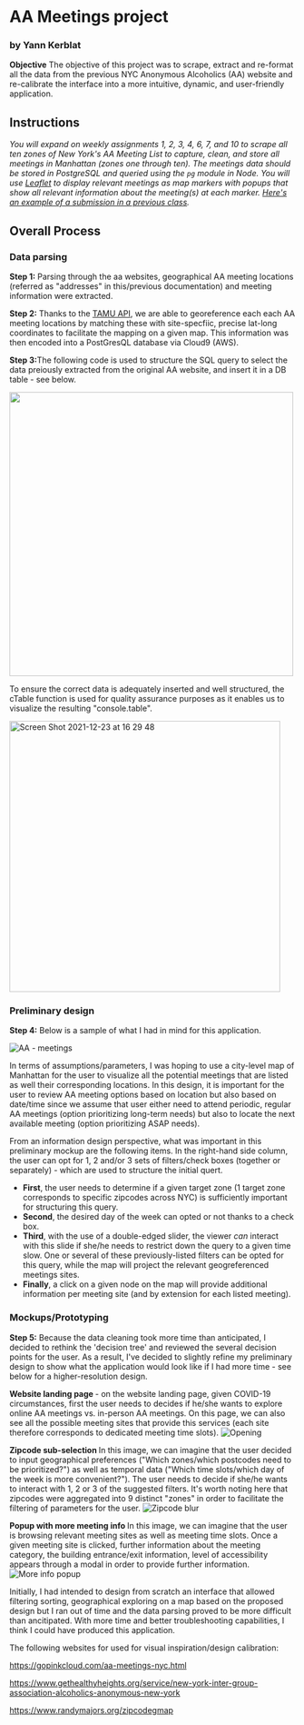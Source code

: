# AA Meetings project
### by Yann Kerblat

<strong>Objective</strong> The objective of this project was to scrape, extract and re-format all the data from the previous NYC Anonymous Alcoholics (AA) website and re-calibrate the interface into a more intuitive, dynamic, and user-friendly application.

## Instructions

<em> You will expand on weekly assignments 1, 2, 3, 4, 6, 7, and 10 to scrape all ten zones of New York's AA Meeting List to capture, clean, and store all meetings in Manhattan (zones one through ten). The meetings data should be stored in PostgreSQL and queried using the `pg` module in Node. You will use [Leaflet](https://leafletjs.com/examples/quick-start/) to display relevant meetings as map markers with popups that show all relevant information about the meeting(s) at each marker. [Here's an example of a submission in a previous class](http://www.jaimetanner.com/main/18ukyau9e5ai0f9dfklrsuum4ld4rz). </em>

## Overall Process

### Data parsing

<strong> Step 1:</strong> Parsing through the aa websites, geographical AA meeting locations (referred as "addresses" in this/previous documentation) and meeting information were extracted. 

<strong> Step 2:</strong> Thanks to the [TAMU API](https://geoservices.tamu.edu/Services/Geocode/WebService/), we are able to georeference each each AA meeting locations by matching these with site-specfiic, precise lat-long coordinates to facilitate the mapping on a given map. This information was then encoded into a PostGresQL database via Cloud9 (AWS).

<strong> Step 3:</strong>The following code is used to structure the SQL query to select the data preiously extracted from the original AA website, and insert it in a DB table - see below.

<img src="https://user-images.githubusercontent.com/82052220/147167267-d706acfd-d932-4bf5-8301-05aa344db75f.png" width="500" height="auto">

To ensure the correct data is adequately inserted and well structured, the cTable function is used for quality assurance purposes as it enables us to visualize the resulting "console.table".

<img width="477" alt="Screen Shot 2021-12-23 at 16 29 48" src="https://user-images.githubusercontent.com/82052220/147310621-1518042d-7e37-49e1-9cea-ec62102eff70.png">


### Preliminary design

<strong> Step 4:</strong> Below is a sample of what I had in mind for this application. 

![AA - meetings](https://user-images.githubusercontent.com/82052220/147291103-ffc1751d-8af3-4d67-af44-ee9d612617fa.png)

In terms of assumptions/parameters, I was hoping to use a city-level map of Manhattan for the user to visualize all the potential meetings that are listed as well their corresponding locations. In this design, it is important for the user to review AA meeting options based on location but also based on date/time since we assume that user either need to attend periodic, regular AA meetings (option prioritizing long-term needs) but also to locate the next available meeting (option prioritizing ASAP needs). 

From an information design perspective, what was important in this preliminary mockup are the following items. In the right-hand side column, the user can opt for 1, 2 and/or 3 sets of filters/check boxes (together or separately) - which are used to structure the initial quert. 
* **First**, the user needs to determine if a given target zone (1 target zone corresponds to specific zipcodes across NYC) is sufficiently important for structuring this query. 
* **Second**, the desired day of the week can opted or not thanks to a check box. 
* **Third**, with the use of a double-edged slider, the viewer _can_ interact with this slide if she/he needs to restrict down the query to a given time slow. One or several of these previously-listed filters can be opted for this query, while the map will project the relevant geogreferenced meetings sites. 
*  **Finally**, a click on a given node on the map will provide additional information per meeting site (and by extension for each listed meeting).
                    
### Mockups/Prototyping

<strong> Step 5:</strong> Because the data cleaning took more time than anticipated, I decided to rethink the 'decision tree' and reviewed the several decision points for the user. As a result, I've decided to slightly refine my preliminary design to show what the application would look like if I had more time - see below for a higher-resolution design.

<strong> Website landing page </strong> - on the website landing page, given COVID-19 circumstances, first the user needs to decides if he/she wants to explore online AA meetings vs. in-person AA meetings. On this page, we can also see all the possible meeting sites that provide this services (each site therefore corresponds to dedicated meeting time slots).
![Opening](https://user-images.githubusercontent.com/82052220/147291048-56d3b3c4-4e7f-44e1-bd2c-bf1fa78d3dee.png)

<strong> Zipcode sub-selection </strong> In this image, we can imagine that the user decided to input geographical preferences ("Which zones/which postcodes need to be prioritized?") as well as temporal data ("Which time slots/which day of the week is more convenient?"). The user needs to decide if she/he wants to interact with 1, 2 or 3 of the suggested filters. It's worth noting here that zipcodes were aggregated into 9 distinct "zones" in order to facilitate the filtering of parameters for the user.
![Zipcode blur](https://user-images.githubusercontent.com/82052220/147291056-05cda89d-1cc3-4942-9558-047bcde9e6e9.png)

<strong> Popup with more meeting info </strong> In this image, we can imagine that the user is browsing relevant meeting sites as well as meeting time slots. Once a given meeting site is clicked, further information about the meeting category, the building entrance/exit information, level of accessibility appears through a modal in order to provide further information.
![More info popup](https://user-images.githubusercontent.com/82052220/147291060-b3e8a03e-061e-4c47-9d10-4e22df4cc5c5.png)


Initially, I had intended to design from scratch an interface that allowed filtering sorting, geographical exploring on a map based on the proposed design but I ran out of time and the data parsing proved to be more difficult than ancitipated. With more time and better troubleshooting capabilities, I think I could have produced this application.


The following websites for used for visual inspiration/design calibration:

https://gopinkcloud.com/aa-meetings-nyc.html

https://www.gethealthyheights.org/service/new-york-inter-group-association-alcoholics-anonymous-new-york

https://www.randymajors.org/zipcodegmap



